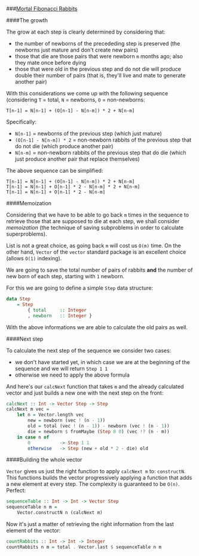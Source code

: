 ###[Mortal Fibonacci Rabbits](http://rosalind.info/problems/fibd/)

####The growth

The grow at each step is clearly determined by considering that:

 - the number of newborns of the precededing step is preserved (the newborns just mature and don't create new pairs)
 - those that die are those pairs that were newborn `m` months ago; also they mate once before dying
 - those that were old in the previous step and do not die will produce double their number of pairs (that is, they'll live and mate to generate another pair)

With this considerations we come up with the following sequence (considering `T` = total, `N` = newborns, `O` = non-newborns:

```
T[n-1] = N[n-1] + (O[n-1] - N[n-m]) * 2 + N[n-m]
```

Specifically:

- `N[n-1]` = newborns of the previous step (which just mature)
- `(O[n-1] - N[n-m]) * 2` = non-newborn rabbits of the previous step that do not die (which produce another pair)
- `N[n-m]` = non-newborn rabbits of the previous step that do die (which just produce another pair that replace themselves)

The above sequence can be simplified:

```
T[n-1] = N[n-1] + (O[n-1] - N[n-m]) * 2 + N[n-m]
T[n-1] = N[n-1] + O[n-1] * 2 - N[n-m] * 2 + N[n-m]
T[n-1] = N[n-1] + O[n-1] * 2 - N[n-m]
```
####Memoization

Considering that we have to be able to go back `m` times in the sequence to retrieve those that are supposed to die at each step, we shall consider *memoization* (the technique of saving subproblems in order to calculate superproblems).

List is not a great choice, as going back `m` will cost us `O(m)` time. On the other hand, `Vector` of the `vector` standard package is an excellent choice (allows `O(1)` indexing).

We are going to save the total number of pairs of rabbits **and** the number of new born of each step, starting with `1` newborn.

For this we are going to define a simple `Step` data structure:

```haskell
data Step
    = Step
        { total     :: Integer
        , newborn   :: Integer }
```

With the above informations we are able to calculate the old pairs as well.

####Next step

To calculate the next step of the sequence we consider two cases:

 - we don't have started yet, in which case we are at the beginning of the sequence and we will return `Step 1 1`
 - otherwise we need to apply the above formula

And here's our `calcNext` function that takes `m` and the already calculated vector and just builds a new one with the next step on the front:

```haskell
calcNext :: Int -> Vector Step -> Step
calcNext m vec =
    let n = Vector.length vec
        new = newborn (vec ! (n - 1))
        old = total (vec ! (n - 1)) - newborn (vec ! (n - 1))
        die = newborn $ fromMaybe (Step 0 0) (vec !? (n - m))
    in case n of
        0           -> Step 1 1
        otherwise   -> Step (new + old * 2 - die) old
```

####Building the whole vector

`Vector` gives us just the right function to apply `calcNext m` to: `constructN`. This functions builds the vector progressively applying a function that adds a new element at every step. The complexity is guaranteed to be `O(n)`. Perfect:

```haskell
sequenceTable :: Int -> Int -> Vector Step
sequenceTable n m =
    Vector.constructN n (calcNext m)
```

Now it's just a matter of retrieving the right information from the last element of the vector:

```haskell
countRabbits :: Int -> Int -> Integer
countRabbits n m = total . Vector.last $ sequenceTable n m
```
